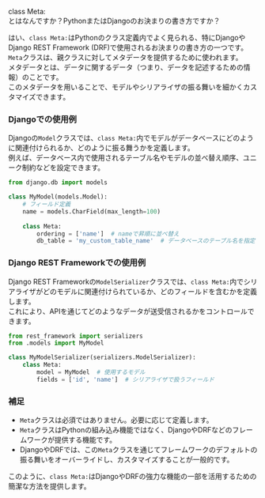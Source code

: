class Meta:  
とはなんですか？PythonまたはDjangoのお決まりの書き方ですか？  

はい、`class Meta:`はPythonのクラス定義内でよく見られる、特にDjangoやDjango REST Framework (DRF)で使用されるお決まりの書き方の一つです。  
`Meta`クラスは、親クラスに対してメタデータを提供するために使われます。  
メタデータとは、データに関するデータ（つまり、データを記述するための情報）のことです。  
このメタデータを用いることで、モデルやシリアライザの振る舞いを細かくカスタマイズできます。  
  
### Djangoでの使用例
  
Djangoの`Model`クラスでは、`class Meta:`内でモデルがデータベースにどのように関連付けられるか、どのように振る舞うかを定義します。  
例えば、データベース内で使用されるテーブル名やモデルの並べ替え順序、ユニーク制約などを設定できます。  
  
```python
from django.db import models

class MyModel(models.Model):
    # フィールド定義
    name = models.CharField(max_length=100)
    
    class Meta:
        ordering = ['name']  # nameで昇順に並べ替え
        db_table = 'my_custom_table_name'  # データベースのテーブル名を指定
```

### Django REST Frameworkでの使用例
  
Django REST Frameworkの`ModelSerializer`クラスでは、`class Meta:`内でシリアライザがどのモデルに関連付けられているか、どのフィールドを含むかを定義します。  
これにより、APIを通じてどのようなデータが送受信されるかをコントロールできます。  
  
```python
from rest_framework import serializers
from .models import MyModel

class MyModelSerializer(serializers.ModelSerializer):
    class Meta:
        model = MyModel  # 使用するモデル
        fields = ['id', 'name']  # シリアライザで扱うフィールド
```

### 補足

- `Meta`クラスは必須ではありません。必要に応じて定義します。
- `Meta`クラスはPythonの組み込み機能ではなく、DjangoやDRFなどのフレームワークが提供する機能です。
- DjangoやDRFでは、この`Meta`クラスを通じてフレームワークのデフォルトの振る舞いをオーバーライドし、カスタマイズすることが一般的です。

このように、`class Meta:`はDjangoやDRFの強力な機能の一部を活用するための簡潔な方法を提供します。